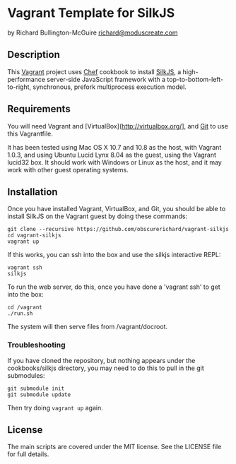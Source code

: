 Vagrant Template for SilkJS
===========================

by Richard Bullington-McGuire <richard@moduscreate.com>

Description
-----------

This [Vagrant](http://vagrantup.com/) project uses [Chef](http://www.opscode.com/chef/) cookbook to install [SilkJS](http://silkjs.org/), a high-performance server-side JavaScript framework with a top-to-bottom-left-to-right, synchronous, prefork multiprocess execution model.


Requirements
------------

You will need Vagrant and [VirtualBox](http://virtualbox.org/], and [Git](http://git-scm.com/)  to use this Vagrantfile.

It has been tested using Mac OS X 10.7 and 10.8 as the host, with Vagrant 1.0.3, and using Ubuntu Lucid Lynx 8.04 as the guest, using the Vagrant lucid32 box. It should work with Windows or Linux as the host, and it may work with other guest operating systems.


Installation
------------

Once you have installed Vagrant, VirtualBox, and Git, you should be able to install SilkJS on the Vagrant guest by doing these commands:

    git clone --recursive https://github.com/obscurerichard/vagrant-silkjs
    cd vagrant-silkjs
    vagrant up

If this works, you can ssh into the box and use the silkjs interactive REPL:

    vagrant ssh
    silkjs

To run the web server, do this, once you have done a 'vagrant ssh' to get into the box:

    cd /vagrant
    ./run.sh

The system will then serve files from /vagrant/docroot.

### Troubleshooting 

If you have cloned the repository, but nothing appears under the
cookbooks/silkjs directory, you may need to do this to pull in the git
submodules:

    git submodule init
    git submodule update

Then try doing `vagrant up` again.

License
-------

The main scripts are covered under the MIT license. See the LICENSE file for full details.

